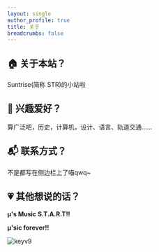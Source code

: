 ```yaml
---
layout: single
author_profile: true
title: 关于
breadcrumbs: false
---
```

## 🏠 关于本站？
Suntrise(简称 STR)的小站啦

## 🎨 兴趣爱好？
算广泛吧，历史，计算机，设计、语言、轨道交通……

## 📬 联系方式？
不是都写在侧边栏上了喵qwq~

## 💗 其他想说的话？
**μ's Music S.T.A.R.T!!**

**μ'sic forever!!**

![keyv9](https://github.com/suntrise/suntrise.github.io/assets/89229642/87b96f98-38a8-4f15-af66-90bdf8364d3c)






